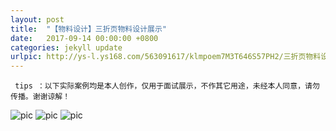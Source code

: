```yaml
---
layout: post
title:  "【物料设计】三折页物料设计展示"
date:   2017-09-14 00:00:00 +0800
categories: jekyll update
urlpic: http://ys-l.ys168.com/563091617/klmpoem7M3T646S57PH2/三折页物料设计%20-%20网页封面图.jpg
---
```



` tips ：以下实际案例均是本人创作，仅用于面试展示，不作其它用途，未经本人同意，请勿传播。谢谢谅解！`

![pic](http://ys-e.ys168.com/563091651/mkksogr3L3W337W6KO65/鸭折页展示%20-%201.jpg)
![pic](http://ys-l.ys168.com/563091627/jnlrkfm7M3T646S5LPHI/鸭折页展示%20-%202.jpg)
![pic](http://ys-l.ys168.com/563091628/n6K2V562T9KNGLjnlrkf/鸭折页展示%20-%203.jpg)
